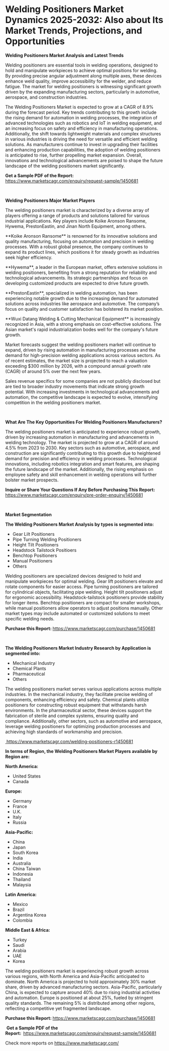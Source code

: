 <p><h1>Welding Positioners Market Dynamics 2025-2032: Also about Its Market Trends, Projections, and Opportunities</h1></p><p><strong>Welding Positioners Market Analysis and Latest Trends</strong></p>
<p><p>Welding positioners are essential tools in welding operations, designed to hold and manipulate workpieces to achieve optimal positions for welding. By providing precise angular adjustment along multiple axes, these devices enhance weld quality, improve accessibility for the welder, and reduce fatigue. The market for welding positioners is witnessing significant growth driven by the expanding manufacturing sectors, particularly in automotive, aerospace, and construction industries.</p><p>The Welding Positioners Market is expected to grow at a CAGR of 8.9% during the forecast period. Key trends contributing to this growth include the rising demand for automation in welding processes, the integration of advanced technologies such as robotics and IoT in welding equipment, and an increasing focus on safety and efficiency in manufacturing operations. Additionally, the shift towards lightweight materials and complex structures in various industries is driving the need for versatile and efficient welding solutions. As manufacturers continue to invest in upgrading their facilities and enhancing production capabilities, the adoption of welding positioners is anticipated to rise, further propelling market expansion. Overall, innovations and technological advancements are poised to shape the future landscape of the welding positioners market significantly.</p></p>
<p><strong>Get a Sample PDF of the Report:&nbsp;</strong> <a href="https://www.marketscagr.com/enquiry/request-sample/1450681?utm_campaign=2344&utm_medium=2&utm_source=Github&utm_content=ia&utm_term=17022025&utm_id=welding-positioners">https://www.marketscagr.com/enquiry/request-sample/1450681</a></p>
<p>&nbsp;</p>
<p><strong>Welding Positioners Major Market Players</strong></p>
<p><p>The welding positioners market is characterized by a diverse array of players offering a range of products and solutions tailored for various industrial applications. Key players include Koike Aronson Ransome, Hywema, PrestonEastin, and Jinan North Equipment, among others. </p><p>**Koike Aronson Ransome** is renowned for its innovative solutions and quality manufacturing, focusing on automation and precision in welding processes. With a robust global presence, the company continues to expand its product lines, which positions it for steady growth as industries seek higher efficiency.</p><p>**Hywema**, a leader in the European market, offers extensive solutions in welding positioners, benefiting from a strong reputation for reliability and technological advancements. Its strategic partnerships and focus on developing customized products are expected to drive future growth.</p><p>**PrestonEastin**, specialized in welding automation, has been experiencing notable growth due to the increasing demand for automated solutions across industries like aerospace and automotive. The company’s focus on quality and customer satisfaction has bolstered its market position.</p><p>**Wuxi Datang Welding & Cutting Mechanical Equipment** is increasingly recognized in Asia, with a strong emphasis on cost-effective solutions. The Asian market's rapid industrialization bodes well for the company's future growth.</p><p>Market forecasts suggest the welding positioners market will continue to expand, driven by rising automation in manufacturing processes and the demand for high-precision welding applications across various sectors. As of recent estimates, the market size is projected to reach a valuation exceeding $300 million by 2026, with a compound annual growth rate (CAGR) of around 5% over the next few years.</p><p>Sales revenue specifics for some companies are not publicly disclosed but are tied to broader industry movements that indicate strong growth potential.  With increasing investments in technological advancements and automation, the competitive landscape is expected to evolve, intensifying competition in the welding positioners market.</p></p>
<p>&nbsp;</p>
<p><strong>What Are The Key Opportunities For Welding Positioners Manufacturers?</strong></p>
<p><p>The welding positioners market is anticipated to experience robust growth, driven by increasing automation in manufacturing and advancements in welding technology. The market is projected to grow at a CAGR of around 4.5% from 2023 to 2030. Key sectors such as automotive, aerospace, and construction are significantly contributing to this growth due to heightened demand for precision and efficiency in welding processes. Technological innovations, including robotics integration and smart features, are shaping the future landscape of the market. Additionally, the rising emphasis on employee safety and skill enhancement in welding operations will further bolster market prospects.</p></p>
<p><strong>Inquire or Share Your Questions If Any Before Purchasing This Report:</strong> <a href="https://www.marketscagr.com/enquiry/pre-order-enquiry/1450681?utm_campaign=2344&utm_medium=2&utm_source=Github&utm_content=ia&utm_term=17022025&utm_id=welding-positioners">https://www.marketscagr.com/enquiry/pre-order-enquiry/1450681</a></p>
<p>&nbsp;</p>
<p><strong>Market Segmentation</strong></p>
<p><strong>The Welding Positioners Market Analysis by types is segmented into:</strong></p>
<p><ul><li>Gear Lilt Positioners</li><li>Pipe Turning Welding Positioners</li><li>Height Tilt Positioners</li><li>Headstock Tailstock Positioers</li><li>Benchtop Positioners</li><li>Manual Positioners</li><li>Others</li></ul></p>
<p><p>Welding positioners are specialized devices designed to hold and manipulate workpieces for optimal welding. Gear lift positioners elevate and rotate components for easier access. Pipe turning positioners are tailored for cylindrical objects, facilitating pipe welding. Height tilt positioners adjust for ergonomic accessibility. Headstock-tailstock positioners provide stability for longer items. Benchtop positioners are compact for smaller workshops, while manual positioners allow operators to adjust positions manually. Other market types may include automated or customized solutions to meet specific welding needs.</p></p>
<p><strong>Purchase this Report:&nbsp;</strong><a href="https://www.marketscagr.com/purchase/1450681?utm_campaign=2344&utm_medium=2&utm_source=Github&utm_content=ia&utm_term=17022025&utm_id=welding-positioners">https://www.marketscagr.com/purchase/1450681</a></p>
<p>&nbsp;</p>
<p><strong>The Welding Positioners Market Industry Research by Application is segmented into:</strong></p>
<p><ul><li>Mechanical Industry</li><li>Chemical Plants</li><li>Pharmaceutical</li><li>Others</li></ul></p>
<p><p>The welding positioners market serves various applications across multiple industries. In the mechanical industry, they facilitate precise welding of components, enhancing efficiency and safety. Chemical plants utilize positioners for constructing robust equipment that withstands harsh environments. In the pharmaceutical sector, these devices support the fabrication of sterile and complex systems, ensuring quality and compliance. Additionally, other sectors, such as automotive and aerospace, leverage welding positioners for optimizing production processes and achieving high standards of workmanship and precision.</p></p>
<p><a href="https://www.marketscagr.com/welding-positioners-r1450681?utm_campaign=2344&utm_medium=2&utm_source=Github&utm_content=ia&utm_term=17022025&utm_id=welding-positioners">&nbsp;https://www.marketscagr.com/welding-positioners-r1450681</a></p>
<p><strong>In terms of Region, the Welding Positioners Market Players available by Region are:</strong></p>
<p>
    <p> <strong> North America: </strong>
        <ul>
            <li>United States</li>
            <li>Canada</li>
        </ul>
        </p> 
    <p> <strong> Europe: </strong>
        <ul>
            <li>Germany</li>
            <li>France</li>
            <li>U.K.</li>
            <li>Italy</li>
            <li>Russia</li>
        </ul>
        </p> 
    <p> <strong> Asia-Pacific: </strong>
        <ul>
            <li>China</li>
            <li>Japan</li>
            <li>South Korea</li>
            <li>India</li>
            <li>Australia</li>
            <li>China Taiwan</li>
            <li>Indonesia</li>
            <li>Thailand</li>
            <li>Malaysia</li>
        </ul>
        </p> 
    <p> <strong> Latin America: </strong>
        <ul>
            <li>Mexico</li>
            <li>Brazil</li>
            <li>Argentina Korea</li>
            <li>Colombia</li>
        </ul>
        </p> 
    <p> <strong> Middle East & Africa: </strong>
        <ul>
            <li>Turkey</li>
            <li>Saudi</li>
            <li>Arabia</li>
            <li>UAE</li>
            <li>Korea</li>
        </ul>
    </p>
    </p>
<p><p>The welding positioners market is experiencing robust growth across various regions, with North America and Asia-Pacific anticipated to dominate. North America is projected to hold approximately 30% market share, driven by advanced manufacturing sectors. Asia-Pacific, particularly China, is expected to capture around 40% due to rising industrial activities and automation. Europe is positioned at about 25%, fueled by stringent quality standards. The remaining 5% is distributed among other regions, reflecting a competitive yet fragmented landscape.</p></p>
<p><strong>Purchase this Report: </strong><a href="https://www.marketscagr.com/purchase/1450681?utm_campaign=2344&utm_medium=2&utm_source=Github&utm_content=ia&utm_term=17022025&utm_id=welding-positioners">https://www.marketscagr.com/purchase/1450681</a></p>
<p>&nbsp;<strong>Get a Sample PDF of the Report:&nbsp;&nbsp;</strong><a href="https://www.marketscagr.com/enquiry/request-sample/1450681?utm_campaign=2344&utm_medium=2&utm_source=Github&utm_content=ia&utm_term=17022025&utm_id=welding-positioners">https://www.marketscagr.com/enquiry/request-sample/1450681</a></p>
<p><strong></strong></p>
<p>Check more reports on <a href="https://www.marketscagr.com/?utm_campaign=2344&utm_medium=2&utm_source=Github&utm_content=ia&utm_term=17022025&utm_id=welding-positioners">https://www.marketscagr.com/</a></p>